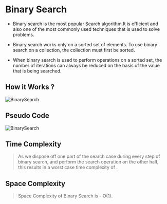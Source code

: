 # Binary Search

- Binary search is the most popular Search algorithm.It is efficient and also one of the most commonly used techniques that is used to solve problems.

- Binary search works only on a sorted set of elements. To use binary search on a collection, the collection must first be sorted.

- When binary search is used to perform operations on a sorted set, the number of iterations can always be reduced on the basis of the value that is being searched.

## How it Works ?

![BinarySearch](https://miro.medium.com/max/750/1*EYkSkQaoduFBhpCVx7nyEA.gif)

## Pseudo Code

![BinarySearch](https://i.ytimg.com/vi/2BhQxgIgXX4/hqdefault.jpg)

## Time Complexity

> As we dispose off one part of the search case during every step of binary search, and perform the search operation on the other half, this results in a worst case time complexity of .

## Space Complexity

> Space Complexity of Binary Search is - O(1).